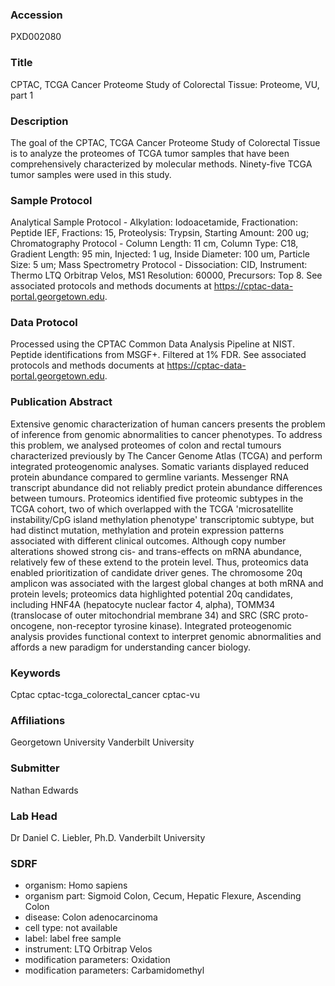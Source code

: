 ### Accession
PXD002080

### Title
CPTAC, TCGA Cancer Proteome Study of Colorectal Tissue: Proteome, VU, part 1

### Description
The goal of the CPTAC, TCGA Cancer Proteome Study of Colorectal Tissue is to analyze the proteomes of TCGA tumor samples that have been comprehensively characterized by molecular methods. Ninety-five TCGA tumor samples were used in this study.

### Sample Protocol
Analytical Sample Protocol - Alkylation: Iodoacetamide, Fractionation: Peptide IEF, Fractions: 15, Proteolysis: Trypsin, Starting Amount: 200 ug; Chromatography Protocol - Column Length: 11 cm, Column Type: C18, Gradient Length: 95 min, Injected: 1 ug, Inside Diameter: 100 um, Particle Size: 5 um; Mass Spectrometry Protocol - Dissociation: CID, Instrument: Thermo LTQ Orbitrap Velos, MS1 Resolution: 60000, Precursors: Top 8. See associated protocols and methods documents at https://cptac-data-portal.georgetown.edu.

### Data Protocol
Processed using the CPTAC Common Data Analysis Pipeline at NIST. Peptide identifications from MSGF+. Filtered at 1% FDR. See associated protocols and methods documents at https://cptac-data-portal.georgetown.edu.

### Publication Abstract
Extensive genomic characterization of human cancers presents the problem of inference from genomic abnormalities to cancer phenotypes. To address this problem, we analysed proteomes of colon and rectal tumours characterized previously by The Cancer Genome Atlas (TCGA) and perform integrated proteogenomic analyses. Somatic variants displayed reduced protein abundance compared to germline variants. Messenger RNA transcript abundance did not reliably predict protein abundance differences between tumours. Proteomics identified five proteomic subtypes in the TCGA cohort, two of which overlapped with the TCGA 'microsatellite instability/CpG island methylation phenotype' transcriptomic subtype, but had distinct mutation, methylation and protein expression patterns associated with different clinical outcomes. Although copy number alterations showed strong cis- and trans-effects on mRNA abundance, relatively few of these extend to the protein level. Thus, proteomics data enabled prioritization of candidate driver genes. The chromosome 20q amplicon was associated with the largest global changes at both mRNA and protein levels; proteomics data highlighted potential 20q candidates, including HNF4A (hepatocyte nuclear factor 4, alpha), TOMM34 (translocase of outer mitochondrial membrane 34) and SRC (SRC proto-oncogene, non-receptor tyrosine kinase). Integrated proteogenomic analysis provides functional context to interpret genomic abnormalities and affords a new paradigm for understanding cancer biology.

### Keywords
Cptac cptac-tcga_colorectal_cancer cptac-vu

### Affiliations
Georgetown University
Vanderbilt University

### Submitter
Nathan Edwards

### Lab Head
Dr Daniel C. Liebler, Ph.D.
Vanderbilt University


### SDRF
- organism: Homo sapiens
- organism part: Sigmoid Colon, Cecum, Hepatic Flexure, Ascending Colon
- disease: Colon adenocarcinoma
- cell type: not available
- label: label free sample
- instrument: LTQ Orbitrap Velos
- modification parameters: Oxidation
- modification parameters: Carbamidomethyl


